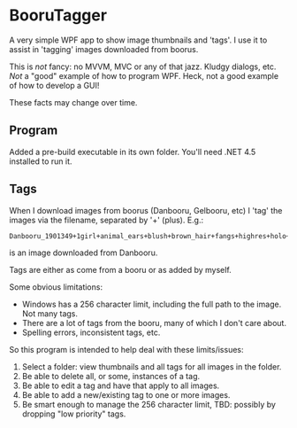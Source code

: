 # BooruTagger

A very simple WPF app to show image thumbnails and 'tags'. I use it to assist in 'tagging' images downloaded from boorus.

This is _not_ fancy: no MVVM, MVC or any of that jazz. Kludgy dialogs, etc. _Not_ a "good" example of how to program WPF. Heck, not a good example of how to develop a GUI!

These facts may change over time.

Program
-------
Added a pre-build executable in its own folder. You'll need .NET 4.5 installed to run it.

Tags
----

When I download images from boorus (Danbooru, Gelbooru, etc) I 'tag' the images via the filename, separated by '+' (plus). E.g.:

```
Danbooru_1901349+1girl+animal_ears+blush+brown_hair+fangs+highres+holo+hooded_cloak+kawakami_rokkaku+long_hair+looking_at_viewer+mittens+open_mouth+red_eyes+smile+snow+snowball+solo+spice_and_wolf+tail
```

is an image downloaded from Danbooru.

Tags are either as come from a booru or as added by myself. 

Some obvious limitations:
- Windows has a 256 character limit, including the full path to the image. Not many tags.
- There are a lot of tags from the booru, many of which I don't care about.
- Spelling errors, inconsistent tags, etc.

So this program is intended to help deal with these limits/issues:

1. Select a folder: view thumbnails and all tags for all images in the folder.
2. Be able to delete all, or some, instances of a tag.
3. Be able to edit a tag and have that apply to all images.
4. Be able to add a new/existing tag to one or more images.
5. Be smart enough to manage the 256 character limit, TBD: possibly by dropping "low priority" tags.
